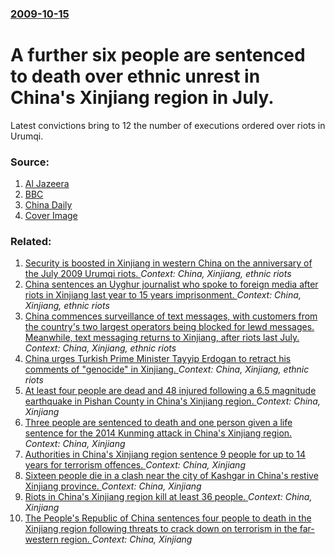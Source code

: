 ### [2009-10-15](/news/2009/10/15/index.md)

#  A further six people are sentenced to death over ethnic unrest in China's Xinjiang region in July. 

Latest convictions bring to 12 the number of executions ordered over riots in Urumqi.


### Source:

1. [Al Jazeera](http://english.aljazeera.net/news/asia-pacific/2009/10/2009101545858797808.html)
2. [BBC](http://news.bbc.co.uk/1/hi/world/asia-pacific/8308169.stm)
3. [China Daily](http://www.chinadaily.com.cn/china/2009-10/15/content_8798587.htm)
3. [Cover Image](http://www.aljazeera.com)

### Related:

1. [Security is boosted in Xinjiang in western China on the anniversary of the July 2009 Urumqi riots. ](/news/2010/07/5/security-is-boosted-in-xinjiang-in-western-china-on-the-anniversary-of-the-july-2009-ara1-4mqi-riots.md) _Context: China, Xinjiang, ethnic riots_
2. [China sentences an Uyghur journalist who spoke to foreign media after riots in Xinjiang last year to 15 years imprisonment. ](/news/2010/07/23/china-sentences-an-uyghur-journalist-who-spoke-to-foreign-media-after-riots-in-xinjiang-last-year-to-15-years-imprisonment.md) _Context: China, Xinjiang, ethnic riots_
3. [China commences surveillance of text messages, with customers from the country's two largest operators being blocked for lewd messages. Meanwhile, text messaging returns to Xinjiang, after riots last July. ](/news/2010/01/18/china-commences-surveillance-of-text-messages-with-customers-from-the-country-s-two-largest-operators-being-blocked-for-lewd-messages-mean.md) _Context: China, Xinjiang, ethnic riots_
4. [ China urges Turkish Prime Minister Tayyip Erdogan to retract his comments of "genocide" in Xinjiang. ](/news/2009/07/14/china-urges-turkish-prime-minister-tayyip-erdoaan-to-retract-his-comments-of-genocide-in-xinjiang.md) _Context: China, Xinjiang, ethnic riots_
5. [At least four people are dead and 48 injured following a 6.5 magnitude earthquake in Pishan County in China's Xinjiang region. ](/news/2015/07/3/at-least-four-people-are-dead-and-48-injured-following-a-6-5-magnitude-earthquake-in-pishan-county-in-china-s-xinjiang-region.md) _Context: China, Xinjiang_
6. [Three people are sentenced to death and one person given a life sentence for the 2014 Kunming attack in China's Xinjiang region. ](/news/2014/09/12/three-people-are-sentenced-to-death-and-one-person-given-a-life-sentence-for-the-2014-kunming-attack-in-china-s-xinjiang-region.md) _Context: China, Xinjiang_
7. [Authorities in China's Xinjiang region sentence 9 people for up to 14 years for terrorism offences. ](/news/2014/06/26/authorities-in-china-s-xinjiang-region-sentence-9-people-for-up-to-14-years-for-terrorism-offences.md) _Context: China, Xinjiang_
8. [Sixteen people die in a clash near the city of Kashgar in China's restive Xinjiang province. ](/news/2013/12/15/sixteen-people-die-in-a-clash-near-the-city-of-kashgar-in-china-s-restive-xinjiang-province.md) _Context: China, Xinjiang_
9. [Riots in China's Xinjiang region kill at least 36 people. ](/news/2013/06/26/riots-in-china-s-xinjiang-region-kill-at-least-36-people.md) _Context: China, Xinjiang_
10. [The People's Republic of China sentences four people to death in the Xinjiang region following threats to crack down on terrorism in the far-western region. ](/news/2011/09/15/the-people-s-republic-of-china-sentences-four-people-to-death-in-the-xinjiang-region-following-threats-to-crack-down-on-terrorism-in-the-far.md) _Context: China, Xinjiang_

